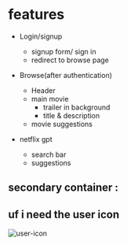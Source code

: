 # features

- Login/signup
  - signup form/ sign in
  - redirect to browse page
- Browse(after authentication)
  - Header
  - main movie
    - trailer in background
    - title & description
  - movie suggestions
- netflix gpt

  - search bar
  - suggestions

## secondary container :

## uf i need the user icon

<img
          className="w-16 h-16 rounded-lg border border-white m-2"
          alt="user-icon"
          src="https://occ-0-2483-3647.1.nflxso.net/dnm/api/v6/vN7bi_My87NPKvsBoib006Llxzg/AAAABTZ2zlLdBVC05fsd2YQAR43J6vB1NAUBOOrxt7oaFATxMhtdzlNZ846H3D8TZzooe2-FT853YVYs8p001KVFYopWi4D4NXM.png?r=229"
        ></img>
